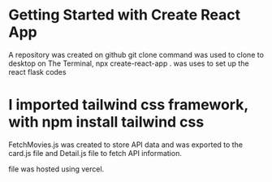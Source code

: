 # Getting Started with Create React App

A repository was created on github
git clone command was used to clone to desktop
on The Terminal, npx create-react-app . was uses to set up the react flask codes

# I imported tailwind css framework, with npm install tailwind css

FetchMovies.js was created to store API data and was exported to the card.js file and Detail.js file to fetch API information.

file was hosted using vercel.